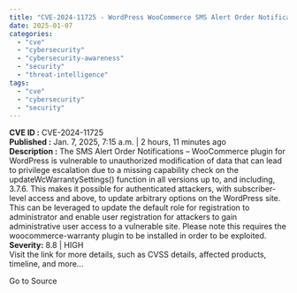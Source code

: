 ```yaml
---
title: "CVE-2024-11725 - WordPress WooCommerce SMS Alert Order Notifications Privilege Escalation"
date: 2025-01-07
categories: 
  - "cve"
  - "cybersecurity"
  - "cybersecurity-awareness"
  - "security"
  - "threat-intelligence"
tags: 
  - "cve"
  - "cybersecurity"
  - "security"
---
```


**CVE ID :** CVE-2024-11725  
**Published :** Jan. 7, 2025, 7:15 a.m. | 2 hours, 11 minutes ago  
**Description :** The SMS Alert Order Notifications – WooCommerce plugin for WordPress is vulnerable to unauthorized modification of data that can lead to privilege escalation due to a missing capability check on the updateWcWarrantySettings() function in all versions up to, and including, 3.7.6. This makes it possible for authenticated attackers, with subscriber-level access and above, to update arbitrary options on the WordPress site. This can be leveraged to update the default role for registration to administrator and enable user registration for attackers to gain administrative user access to a vulnerable site. Please note this requires the woocommerce-warranty plugin to be installed in order to be exploited.  
**Severity:** 8.8 | HIGH  
Visit the link for more details, such as CVSS details, affected products, timeline, and more...

Go to Source
